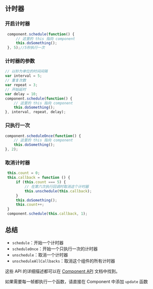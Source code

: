 ## 计时器

### 开启计时器

```js
 component.schedule(function() {
     // 这里的 this 指向 component
     this.doSomething();
 }, 5);//5秒执行一次
```

### 计时器的参数

```js
// 以秒为单位的时间间隔
var interval = 5;
// 重复次数
var repeat = 3;
// 开始延时
var delay = 10;
component.schedule(function() {
    // 这里的 this 指向 component
    this.doSomething();
}, interval, repeat, delay);
```

### 只执行一次

```js
component.scheduleOnce(function() {
    // 这里的 this 指向 component
    this.doSomething();
}, 2);
```

### 取消计时器

```js
 this.count = 0;
 this.callback = function () {
     if (this.count === 5) {
         // 在第六次执行回调时取消这个计时器
         this.unschedule(this.callback);
     }
     this.doSomething();
     this.count++;
 }
 component.schedule(this.callback, 1);
```

## 总结

- `schedule`：开始一个计时器
- `scheduleOnce`：开始一个只执行一次的计时器
- `unschedule`：取消一个计时器
- `unscheduleAllCallbacks`：取消这个组件的所有计时器

这些 API 的详细描述都可以在 [Component API](https://docs.cocos.com/creator/api/zh/classes/Component.html) 文档中找到。

如果需要每一帧都执行一个函数，请直接在 Component 中添加 `update` 函数